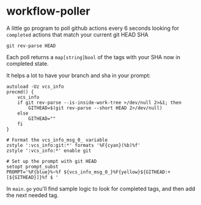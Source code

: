 # workflow-poller

A little go program to poll github actions every 6 seconds looking for
`completed` actions that match your current git HEAD SHA 

```
git rev-parse HEAD
```

Each poll returns a `map[string]bool` of the tags with your SHA now in completed
state.

It helps a lot to have your branch and sha in your prompt:

```
autoload -Uz vcs_info
precmd() {
    vcs_info
    if git rev-parse --is-inside-work-tree >/dev/null 2>&1; then
        GITHEAD=$(git rev-parse --short HEAD 2>/dev/null)
    else
        GITHEAD=""
    fi
}

# Format the vcs_info_msg_0_ variable
zstyle ':vcs_info:git:*' formats '%F{cyan}(%b)%f'
zstyle ':vcs_info:*' enable git

# Set up the prompt with git HEAD
setopt prompt_subst
PROMPT='%F{blue}%~%f ${vcs_info_msg_0_}%F{yellow}${GITHEAD:+[${GITHEAD}]}%f $ '
```

In `main.go` you'll find sample logic to look for completed tags, and then add
the next needed tag.


